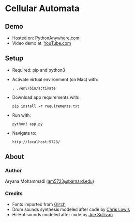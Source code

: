 # Cellular Automata

## Demo
- Hosted on: [PythonAnywhere.com](https://aryanamoh.pythonanywhere.com/)
- Video demo at:  [YouTube.com](https://youtu.be/nCwCHJzkWTY)

## Setup
- Required: pip and python3
- Activate virtual environment (on Mac) with: 

    `. .venv/bin/activate`

- Download app requirements with: 

    `pip install -r requirements.txt`
  
- Run with:

  `python3 app.py`

- Navigate to:

  `http://localhost:5723/`

  
## About

### Author
Aryana Mohammadi (am5723@barnard.edu)

### Credits
- Fonts imported from [Glitch](https://glitch.com)
- Drum sounds synthesis modeled after code by [Chris Lowis](https://dev.opera.com/articles/drum-sounds-webaudio/)
- Hi-Hat sounds modeled after code by [Joe Sullivan](http://joesul.li/van/synthesizing-hi-hats/)

